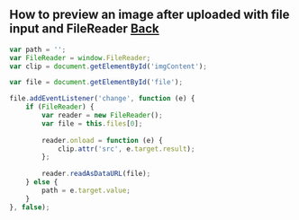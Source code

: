 ## How to preview an image after uploaded with file input and FileReader [Back](./../qa.md)

```js
var path = '';
var FileReader = window.FileReader;
var clip = document.getElementById('imgContent');

var file = document.getElementById('file');

file.addEventListener('change', function (e) {
    if (FileReader) {
        var reader = new FileReader();
        var file = this.files[0];
        
        reader.onload = function (e) {
            clip.attr('src', e.target.result);
        };
        
        reader.readAsDataURL(file);
    } else {
        path = e.target.value;
    }
}, false);
```
